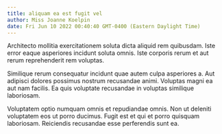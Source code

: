 ```yaml
---
title: aliquam ea est fugit vel
author: Miss Joanne Koelpin
date: Fri Jun 10 2022 00:40:40 GMT-0400 (Eastern Daylight Time)
---
```

Architecto mollitia exercitationem soluta dicta aliquid rem quibusdam. Iste error eaque asperiores incidunt soluta omnis. Iste corporis rerum et aut rerum reprehenderit rem voluptas.

 Similique rerum consequatur incidunt quae autem culpa asperiores a. Aut adipisci dolores possimus nostrum recusandae animi. Voluptas magni ea aut nam facilis. Ea quis voluptate recusandae in voluptas similique laboriosam.

 Voluptatem optio numquam omnis et repudiandae omnis. Non ut deleniti voluptatem eos ut porro ducimus. Fugit est et qui et porro quisquam laboriosam. Reiciendis recusandae esse perferendis sunt ea.